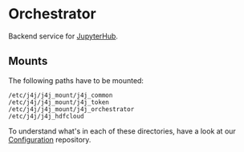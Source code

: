 # Orchestrator

Backend service for [JupyterHub](https://github.com/jupyter-jsc/Hub-Image).

## Mounts

The following paths have to be mounted:

```
/etc/j4j/j4j_mount/j4j_common
/etc/j4j/j4j_mount/j4j_token
/etc/j4j/j4j_mount/j4j_orchestrator
/etc/j4j/j4j_hdfcloud
```

To understand what's in each of these directories, have a look at our [Configuration](https://github.com/jupyter-jsc/Configuration) repository.
